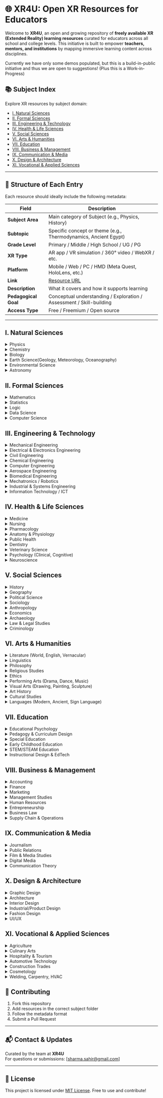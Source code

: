 # 🌐 XR4U: Open XR Resources for Educators

Welcome to **XR4U**, an open and growing repository of **freely available XR (Extended Reality) learning resources** curated for educators across all school and college levels. This initiative is built to empower **teachers, mentors, and institutions** by mapping immersive learning content across disciplines.

Currently we have only some demos populated, but this is a build-in-public initiative and thus we are open to suggestions! (Plus this is a Work-in-Progress)


## 📚 Subject Index


Explore XR resources by subject domain:

- [I. Natural Sciences](#i-natural-sciences)
- [II. Formal Sciences](#ii-formal-sciences)
- [III. Engineering & Technology](#iii-engineering--technology)
- [IV. Health & Life Sciences](#iv-health--life-sciences)
- [V. Social Sciences](#v-social-sciences)
- [VI. Arts & Humanities](#vi-arts--humanities)
- [VII. Education](#vii-education)
- [VIII. Business & Management](#viii-business--management)
- [IX. Communication & Media](#ix-communication--media)
- [X. Design & Architecture](#x-design--architecture)
- [XI. Vocational & Applied Sciences](#xi-vocational--applied-sciences)

---

## 📂 Structure of Each Entry

Each resource should ideally include the following metadata:

| Field             | Description                                                                 |
|------------------|-----------------------------------------------------------------------------|
| **Subject Area**  | Main category of Subject (e.g., Physics, History)                           |
| **Subtopic**      | Specific concept or theme (e.g., Thermodynamics, Ancient Egypt)            |
| **Grade Level**   | Primary / Middle / High School / UG / PG                                     |
| **XR Type**       | AR app / VR simulation / 360° video / WebXR / etc.                           |
| **Platform**      | Mobile / Web / PC / HMD (Meta Quest, HoloLens, etc.)                         |
| **Link**          | [Resource URL](#)                                                            |
| **Description**   | What it covers and how it supports learning                                 |
| **Pedagogical Goal** | Conceptual understanding / Exploration / Assessment / Skill-building     |
| **Access Type**   | Free / Freemium / Open source                                                |

---

## I. Natural Sciences

<details>
<summary>Physics</summary>
...
</details>

<details>
<summary>Chemistry</summary>

| Subtopic        | Application | Grade Level | XR Type | Platform | Link | Description | Pedagogical Goal | Access |
|-----------------|-------------|-------------|---------|----------|------|-------------|------------------|--------|
| ??? | Nanome | Higher Secondary| VR App  | Quest    | [Link](https://www.meta.com/en-gb/experiences/nanome-applab/3077598929010226/?srsltid=AfmBOoqTIBuf-8lX-RfxkUZmDUleyHG_bfVTnvNTb2C0bL-YdUEXrR6A) | ??? | ??? | Free |

</details>

<details>
<summary>Biology</summary>

| Subtopic        | Application | Grade Level | XR Type | Platform | Link | Description | Pedagogical Goal | Access |
|-----------------|-------------|-------------|---------|----------|------|-------------|------------------|--------|
| ??? | Human Anatomy VR | Higher Secondary| VR App  | Quest    | [Link](https://www.meta.com/en-gb/experiences/human-anatomy-vr/6643334382420936/?srsltid=AfmBOorN3fufBvBeyCpx1BZiLtLnyyZYNSTvgnN43PkvaIMssAXv7B6s) | ??? | ??? | Free |

</details>

<details>
<summary>Earth Science(Geology, Meteorology, Oceanography)</summary>
...
</details>

<details>
<summary>Environmental Science</summary>

| Subtopic        | Application | Grade Level | XR Type | Platform | Link | Description | Pedagogical Goal | Access |
|-----------------|-------------|-------------|---------|----------|------|-------------|------------------|--------|
| ??? | Pollinator Park | Primary, Secondary | VR App  | Quest    | [Link](https://www.meta.com/en-gb/experiences/pollinator-park/3630788480370853/?srsltid=AfmBOoqDQnmlFWiSbY-v15WYfkoP6OF95sJjvWMArgSsDKOFHYSCmuGp) | ??? | ??? | Free |

</details>


<details>
<summary>Astronomy</summary>
  ...
</details>


## II. Formal Sciences

<details>
<summary>Mathematics</summary>

...

</details>

<details>
<summary>Statistics</summary>

...

</details>

<details>
<summary>Logic</summary>

...

</details>

<details>
<summary>Data Science</summary>

...

</details>

<details>
<summary>Computer Science</summary>

...

</details>


## III. Engineering & Technology

<details>
<summary>Mechanical Engineering</summary>

...

</details>

<details>
<summary>Electrical & Electronics Engineering</summary>

...

</details>

<details>
<summary>Civil Engineering</summary>

...

</details>

<details>
<summary>Chemical Engineering</summary>

...

</details>

<details>
<summary>Computer Engineering</summary>

...

</details>

<details>
<summary>Aerospace Engineering</summary>

...

</details>

<details>
<summary>Biomedical Engineering</summary>

...

</details>

<details>
<summary>Mechatronics / Robotics</summary>

...

</details>

<details>
<summary>Industrial & Systems Engineering</summary>

...

</details>

<details>
<summary>Information Technology / ICT</summary>

...

</details>

## IV. Health & Life Sciences

<details>
<summary>Medicine</summary>

...

</details>

<details>
<summary>Nursing</summary>

...

</details>

<details>
<summary>Pharmacology</summary>

...

</details>

<details>
<summary>Anatomy & Physiology</summary>

...

</details>

<details>
<summary>Public Health</summary>

...

</details>

<details>
<summary>Dentistry</summary>

...

</details>

<details>
<summary>Veterinary Science</summary>

...

</details>

<details>
<summary>Psychology (Clinical, Cognitive)</summary>

...

</details>

<details>
<summary>Neuroscience</summary>

...

</details>

## V. Social Sciences

<details>
<summary>History</summary>

| Subtopic        | Application | Grade Level | XR Type | Platform | Link | Description | Pedagogical Goal | Access |
|-----------------|-------------|-------------|---------|----------|------|-------------|------------------|--------|
| ??? | MUVA Virtual Museum of Art | ??? | VR App  | Quest    | [Link](https://www.meta.com/en-gb/experiences/muva-virtual-museum-of-art/3807652159329155/?srsltid=AfmBOophXwIRfYXdwwpVpcXcFIceor5mdCxEDV-zjkySpikxyB89SxPd) | ??? | ??? | ??? |

</details>

<details>
<summary>Geography</summary>

...

</details>

<details>
<summary>Political Science</summary>

...

</details>

<details>
<summary>Sociology</summary>

...

</details>

<details>
<summary>Anthropology</summary>

...

</details>

<details>
<summary>Economics</summary>

...

</details>

<details>
<summary>Archaeology</summary>

...

</details>

<details>
<summary>Law & Legal Studies</summary>

...

</details>

<details>
<summary>Criminology</summary>

...

</details>

## VI. Arts & Humanities

<details>
<summary>Literature (World, English, Vernacular)</summary>

...

</details>

<details>
<summary>Linguistics</summary>

...

</details>

<details>
<summary>Philosophy</summary>

...

</details>

<details>
<summary>Religious Studies</summary>

...

</details>

<details>
<summary>Ethics</summary>

...

</details>

<details>
<summary>Performing Arts (Drama, Dance, Music)</summary>

...

</details>

<details>
<summary>Visual Arts (Drawing, Painting, Sculpture)</summary>

...

</details>

<details>
<summary>Art History</summary>

...

</details>

<details>
<summary>Cultural Studies</summary>

...

</details>

<details>
<summary>Languages (Modern, Ancient, Sign Language)</summary>

...

</details>

## VII. Education

<details>
<summary>Educational Psychology</summary>

...

</details>

<details>
<summary>Pedagogy & Curriculum Design</summary>

...

</details>

<details>
<summary>Special Education</summary>

...

</details>

<details>
<summary>Early Childhood Education</summary>

...

</details>

<details>
<summary>STEM/STEAM Education</summary>

...

</details>

<details>
<summary>Instructional Design & EdTech</summary>

...

</details>

## VIII. Business & Management

<details>
<summary>Accounting</summary>

...

</details>

<details>
<summary>Finance</summary>

...

</details>

<details>
<summary>Marketing</summary>

...

</details>

<details>
<summary>Management Studies</summary>

...

</details>

<details>
<summary>Human Resources</summary>

...

</details>

<details>
<summary>Entrepreneurship</summary>

...

</details>

<details>
<summary>Business Law</summary>

...

</details>

<details>
<summary>Supply Chain & Operations</summary>

...

</details>

## IX. Communication & Media

<details>
<summary>Journalism</summary>

...

</details>

<details>
<summary>Public Relations</summary>

...

</details>

<details>
<summary>Film & Media Studies</summary>

...

</details>

<details>
<summary>Digital Media</summary>

...

</details>

<details>
<summary>Communication Theory</summary>

...

</details>

## X. Design & Architecture

<details>
<summary>Graphic Design</summary>

...

</details>

<details>
<summary>Architecture</summary>

...

</details>

<details>
<summary>Interior Design</summary>

...

</details>

<details>
<summary>Industrial/Product Design</summary>

...

</details>

<details>
<summary>Fashion Design</summary>

...

</details>

<details>
<summary>UI/UX</summary>

...

</details>

## XI. Vocational & Applied Sciences

<details>
<summary>Agriculture</summary>

...

</details>

<details>
<summary>Culinary Arts</summary>

...

</details>

<details>
<summary>Hospitality & Tourism</summary>

...

</details>

<details>
<summary>Automotive Technology</summary>

...

</details>

<details>
<summary>Construction Trades</summary>

...

</details>

<details>
<summary>Cosmetology</summary>

...

</details>

<details>
<summary>Welding, Carpentry, HVAC</summary>

...

</details>


## 🤝 Contributing

1. Fork this repository  
2. Add resources in the correct subject folder  
3. Follow the metadata format  
4. Submit a Pull Request

---

## 📬 Contact & Updates

Curated by the team at **XR4U**  
For questions or submissions: [sharma.sahir@gmail.com]

---

## 🧠 License

This project is licensed under [MIT License](LICENSE). Free to use and contribute!

